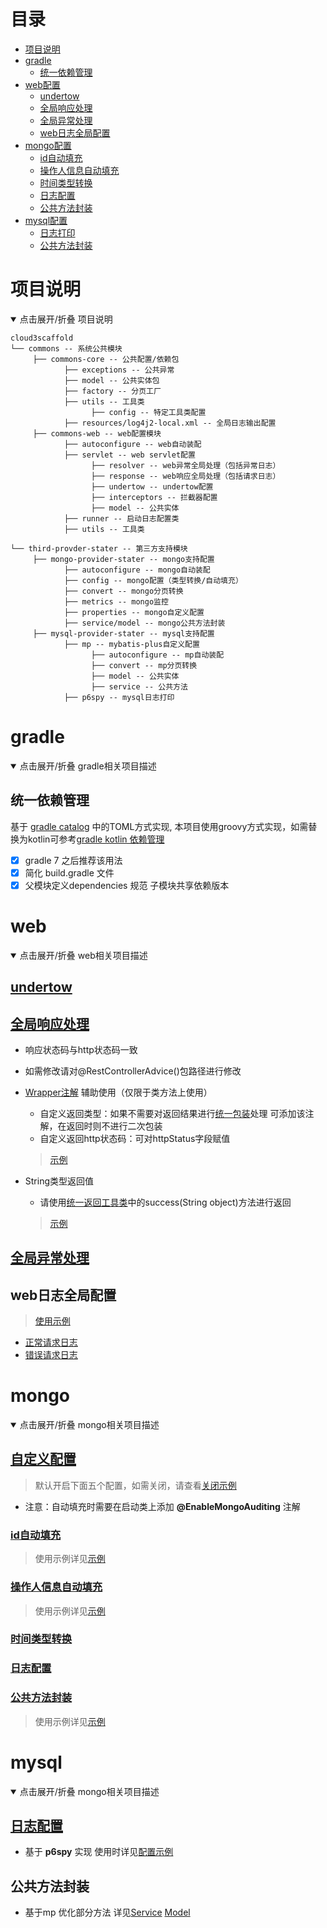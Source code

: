 # 目录

- [项目说明](#项目说明)
- [gradle](#gradle)
    - [统一依赖管理](#统一依赖管理)
- [web配置](#web)
    - [undertow](#undertow)
    - [全局响应处理](#全局响应处理)
    - [全局异常处理](#全局异常处理)
    - [web日志全局配置](#web日志全局配置)
- [mongo配置](#mongo)
    - [id自动填充](#id自动填充)
    - [操作人信息自动填充](#操作人信息自动填充)
    - [时间类型转换](#时间类型转换)
    - [日志配置](#日志配置)
    - [公共方法封装](#公共方法封装)
- [mysql配置](#mysql)
    - [日志打印](#日志配置)
    - [公共方法封装](#公共方法封装)

# 项目说明

<details open>
<summary> 点击展开/折叠 项目说明 </summary>

```
cloud3scaffold
└── commons -- 系统公共模块
     ├── commons-core -- 公共配置/依赖包
            ├── exceptions -- 公共异常
            ├── model -- 公共实体包
            ├── factory -- 分页工厂
            ├── utils -- 工具类
                  ├── config -- 特定工具类配置
            ├── resources/log4j2-local.xml -- 全局日志输出配置
     ├── commons-web -- web配置模块
            ├── autoconfigure -- web自动装配
            ├── servlet -- web servlet配置
                  ├── resolver -- web异常全局处理（包括异常日志）
                  ├── response -- web响应全局处理（包括请求日志）
                  ├── undertow -- undertow配置 
                  ├── interceptors -- 拦截器配置 
                  ├── model -- 公共实体
            ├── runner -- 启动日志配置类
            ├── utils -- 工具类 

└── third-provder-stater -- 第三方支持模块
     ├── mongo-provider-stater -- mongo支持配置
            ├── autoconfigure -- mongo自动装配
            ├── config -- mongo配置（类型转换/自动填充）
            ├── convert -- mongo分页转换
            ├── metrics -- mongo监控
            ├── properties -- mongo自定义配置
            ├── service/model -- mongo公共方法封装
     ├── mysql-provider-stater -- mysql支持配置
            ├── mp -- mybatis-plus自定义配置
                  ├── autoconfigure -- mp自动装配
                  ├── convert -- mp分页转换
                  ├── model -- 公共实体
                  ├── service -- 公共方法
            ├── p6spy -- mysql日志打印
```

</details>

# gradle

<details open>
<summary> 点击展开/折叠 gradle相关项目描述 </summary>

## 统一依赖管理

基于 [gradle catalog](https://docs.gradle.org/current/userguide/platforms.html) 中的TOML方式实现,
本项目使用groovy方式实现，如需替换为kotlin可参考[gradle kotlin 依赖管理](https://blog.csdn.net/qq_36279799/article/details/131983818)

- [x] gradle 7 之后推荐该用法
- [x] 简化 build.gradle 文件
- [x] 父模块定义dependencies 规范 子模块共享依赖版本

</details>

# web

<details open>
<summary> 点击展开/折叠 web相关项目描述 </summary>

## [undertow](./commons/commons-web/src/main/java/com/example/commons/web/servlet/undertow/UndertowServerFactoryCustomizer.java)

## [全局响应处理](./commons/commons-web/src/main/java/com/example/commons/web/servlet/response/CommonsControllerAdvice.java)

- 响应状态码与http状态码一致
- 如需修改请对@RestControllerAdvice()包路径进行修改
- [Wrapper注解](./commons/commons-web/src/main/java/com/example/commons/web/servlet/response/Wrapper.java)
  辅助使用（仅限于类方法上使用）
    - 自定义返回类型：如果不需要对返回结果进行[统一包装](./commons/commons-core/src/main/java/com/example/commons/core/model/Responses.java)处理
      可添加该注解，在返回时则不进行二次包装
    - 自定义返回http状态码：可对httpStatus字段赋值
  > [示例](./sample/response/RESPONSE.md)

- String类型返回值
    - 请使用[统一返回工具类](./commons/commons-web/src/main/java/com/example/commons/web/utils/ResponseUtils.java)中的success(String
      object)方法进行返回
  > [示例](./sample/response/RESPONSE.md)

## [全局异常处理](./commons/commons-web/src/main/java/com/example/commons/web/servlet/resolver/ServerHandlerExceptionResolver.java)

## web日志全局配置

> [使用示例](./sample/log/LOG.md)

- [正常请求日志](./commons/commons-web/src/main/java/com/example/commons/web/servlet/response/CommonsControllerAdvice.java)
- [错误请求日志](./commons/commons-web/src/main/java/com/example/commons/web/servlet/resolver/GlobalExceptionHandler.java)

</details>

# mongo

<details open>
<summary> 点击展开/折叠 mongo相关项目描述 </summary>

## [自定义配置](./third-provider-stater/mongo-provider-stater/src/main/java/com/example/mongo/provider/stater/properties/MongoConfigProperties.java)

> 默认开启下面五个配置，如需关闭，请查看[关闭示例](./sample/mongo/PRO.md)

- 注意：自动填充时需要在启动类上添加 **@EnableMongoAuditing** 注解

### [id自动填充](./third-provider-stater/mongo-provider-stater/src/main/java/com/example/mongo/provider/stater/config/MongoCompositeKeyFillCallback.java)

> 使用示例详见[示例](./sample/mongo/AUTO.md)

### [操作人信息自动填充](./third-provider-stater/mongo-provider-stater/src/main/java/com/example/mongo/provider/stater/config/MongoOperatorAuditorAware.java)

> 使用示例详见[示例](./sample/mongo/AUTO.md)

### [时间类型转换](./third-provider-stater/mongo-provider-stater/src/main/java/com/example/mongo/provider/stater/config/DateToMongoDateConvert.java)

### [日志配置](./third-provider-stater/mongo-provider-stater/src/main/java/com/example/mongo/provider/stater/metrics/MongoMetricsListener.java)

### [公共方法封装](./third-provider-stater/mongo-provider-stater/src/main/java/com/example/mongo/provider/stater/service)

> 使用示例详见[示例](./sample/mongo/PUBLIC.md)

</details>

# mysql

<details open>
<summary> 点击展开/折叠 mongo相关项目描述 </summary>

## [日志配置](./third-provider-stater/mysql-provider-stater/src/main/java/com/example/mysql/provider/stater/p6spy)

- 基于 **p6spy** 实现 使用时详见[配置示例](./sample/mysql/CONFIG.md)

## 公共方法封装

- 基于mp 优化部分方法
  详见[Service](./third-provider-stater/mysql-provider-stater/src/main/java/com/example/mysql/provider/stater/mp/service) [Model](./third-provider-stater/mysql-provider-stater/src/main/java/com/example/mysql/provider/stater/mp/model)

</details>